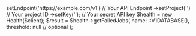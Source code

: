 <?php

use Appwrite\Client;
use Appwrite\Services\Health;
use Appwrite\Enums\;

$client = (new Client())
    ->setEndpoint('https://example.com/v1') // Your API Endpoint
    ->setProject('<YOUR_PROJECT_ID>') // Your project ID
    ->setKey('<YOUR_API_KEY>'); // Your secret API key

$health = new Health($client);

$result = $health->getFailedJobs(
    name: ::V1DATABASE(),
    threshold: null // optional
);